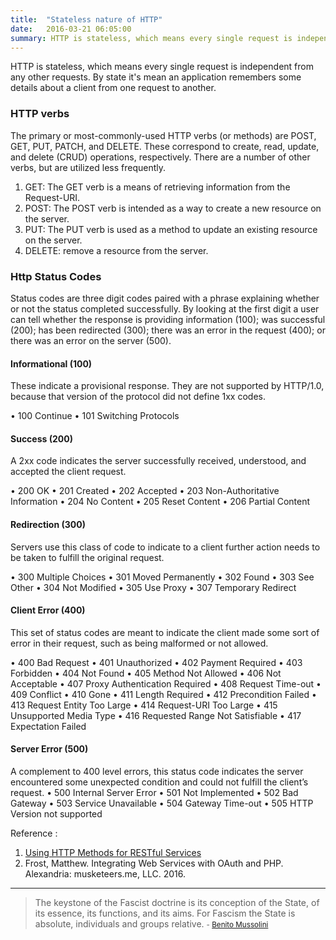 ```yaml
---
title:  "Stateless nature of HTTP"
date:   2016-03-21 06:05:00
summary: HTTP is stateless, which means every single request is independent from any other requests.
---
```


HTTP is stateless, which means every single request is independent from any other requests. By state it's mean an application remembers some details about a client from one request to another.

### HTTP verbs

The primary or most-commonly-used HTTP verbs (or methods) are POST, GET, PUT, PATCH, and DELETE. These correspond to create, read, update, and delete (CRUD) operations, respectively. There are a number of other verbs, but are utilized less frequently.

1. GET: The GET verb is a means of retrieving information from the Request-URI.
2. POST: The POST verb is intended as a way to create a new resource on the server.
3. PUT: The PUT verb is used as a method to update an existing resource on the server.
4. DELETE: remove a resource from the server.

### Http Status Codes

Status codes are three digit codes paired with a phrase explaining whether or not the status completed successfully. By looking at the first digit a user can tell whether the response is providing information (100); was successful (200); has been redirected (300); there was an error in the request (400); or there was an error on the server (500).

#### Informational (100)
These indicate a provisional response. They are not supported by HTTP/1.0, because that version of the protocol did not define 1xx codes.

•	 100 Continue
•	 101 Switching Protocols

#### Success (200)
A 2xx code indicates the server successfully received, understood, and accepted the client request.

•	 200 OK
•	 201 Created
•	 202 Accepted
•	 203 Non-Authoritative Information
•	 204 No Content
•	 205 Reset Content
•	 206 Partial Content

#### Redirection (300)
Servers use this class of code to indicate to a client further action needs to be taken to fulfill the original request.

•	 300 Multiple Choices
•	 301 Moved Permanently
•	 302 Found
•	 303 See Other
•	 304 Not Modified
•	 305 Use Proxy
•	 307 Temporary Redirect

#### Client Error (400)
This set of status codes are meant to indicate the client made some sort of error in their request, such as being malformed or not allowed.

•	 400 Bad Request
•	 401 Unauthorized
•	 402 Payment Required
•	 403 Forbidden
•	 404 Not Found
•	 405 Method Not Allowed
•	 406 Not Acceptable
•	 407 Proxy Authentication Required
•	 408 Request Time-out
•	 409 Conflict
•	 410 Gone
•	 411 Length Required
•	 412 Precondition Failed
•	 413 Request Entity Too Large
•	 414 Request-URI Too Large
•	 415 Unsupported Media Type
•	 416 Requested Range Not Satisfiable
•	 417 Expectation Failed

#### Server Error (500)
A complement to 400 level errors, this status code indicates the server encountered some unexpected condition and could not fulfill the client’s request.
•	 500 Internal Server Error
•	 501 Not Implemented
•	 502 Bad Gateway
•	 503 Service Unavailable
•	 504 Gateway Time-out
•	 505 HTTP Version not supported


Reference : 
1. [Using HTTP Methods for RESTful Services](http://www.restapitutorial.com/lessons/httpmethods.html)
2. Frost, Matthew. Integrating Web Services with OAuth and PHP. Alexandria: musketeers.me, LLC. 2016.


---
> The keystone of the Fascist doctrine is its conception of the State, of its essence, its functions, and its aims. For Fascism the State is absolute, individuals and groups relative.
> <small>- [Benito Mussolini](http://www.brainyquote.com/quotes/quotes/b/benitomuss408638.html)</small>